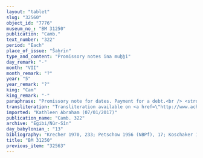 ```yaml
---
layout: "tablet"
slug: "32560"
object_id: "7776"
museum_no_: "BM 31250"
publication: "Camb."
text_number: "322"
period: "Each"
place_of_issue: "Šaḫrīn"
type_and_content: "Promissory notes ina muẖẖi"
day_remark: "-"
month: "VII"
month_remark: "?"
year: "5"
year_remark: "?"
king: "Cam"
king_remark: "-"
paraphrase: "Promissory note for dates. Payment for a debt.<br /> <strong>B<sub>1</sub></strong> and <strong>B<sub>2</sub></strong> owe 75 kor of dates to <strong>A</strong>, to be delivered in full in one instalment according to the creditor&rsquo;s measure in Ta&scaron;rīt (VII) of Cambyses&rsquo; 6<sup>th</sup> year at the Ṭuba&scaron;u-canal. The two debtors assume warranty for each other. The document continues by referring to a payment in silver (made by <strong>A</strong> on behalf of the debtors) to <strong>C</strong>, who is appointed over (<em>&scaron;a muhhi </em>) the (yoke-) teams (<em>ṣindu</em>), for the(ir) obligation to provide military equipment (<em>rikis qabli</em>) in Cambyses&#39; 5<sup>th</sup> year. In addition, there is an earlier claim (<em>ra&scaron;&ucirc;tu</em>) against the same debtors for which their land in Bīt-Ṭabi and (their slave) <strong>D</strong> have been taken as pledged. Witnesses.<br /> &nbsp;<br /> <strong>A </strong>= Itti-Marduk-balāṭu/Nab&ucirc;-ahhē-iddin//Egibi; <strong>B<sub>1 </sub></strong>= Nab&ucirc;-ēṭir-nap&scaron;āti/Ibnāya; <strong>B<sub>2 </sub></strong>= &Scaron;umu-iddin/Nab&ucirc;-ahu-iddin; <strong>C </strong>= Nab&ucirc;-iddin (or: Ahu-iddin, so Joann&egrave;s, Achemenet)/Aplāya, <em>&scaron;a muhhi ṣindāti</em>; <strong>D </strong>= Ṣilimu (<sup>m</sup><em>ṣi-lim-mu</em><sup>?!</sup>)"
transliteration: "Transliteration available on <a href=\"http://www.achemenet.com/fr/item/?/sources-textuelles/textes-par-langues-et-ecritures/babylonien/archives-egibi/1680961\" target=\"_blank\">Achemenet</a>"
imported: "Kathleen Abraham (07/01/2017)"
publication_name: "Camb. 322"
archive: "Egibi/Nūr-Sîn"
day_babylonian_: "13"
bibliography: "Krecher 1970, 233; Petschow 1956 (NBPf), 17; Koschaker 1911, 85"
title: "BM 31250"
previous_item: "32563"
---
```

